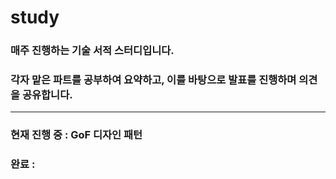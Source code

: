 # study

### 매주 진행하는 기술 서적 스터디입니다.
### 각자 맡은 파트를 공부하여 요약하고, 이를 바탕으로 발표를 진행하며 의견을 공유합니다. 

---

### 현재 진행 중 : GoF 디자인 패턴
### 완료 : 
